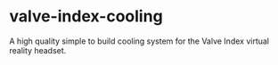 # valve-index-cooling
A high quality simple to build cooling system for the Valve Index virtual reality headset.
